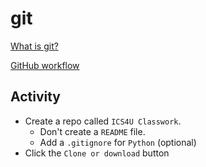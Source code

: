 # git
[What is git?](https://guides.github.com/introduction/git-handbook/)

[GitHub workflow](https://guides.github.com/introduction/flow/)

## Activity
- Create a repo called `ICS4U Classwork`.
  - Don't create a `README` file.
  - Add a `.gitignore` for `Python` (optional)
- Click the `Clone or download` button 
